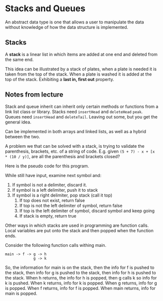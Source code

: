 # Stacks and Queues

An abstract data type is one that allows a user to manipulate the data without knowledge of how the data structure is implemented.

## Stacks

A **stack** is a linear list in which items are added at one end and deleted from the same end.

This idea can be illustrated by a stack of plates, when a plate is needed it is taken from the top of the stack. When a plate is washed it is added at the top of the stack. Exhibiting a **last in, first out** property.

## Notes from lecture

Stack and queue inherit can inherit only certain methods or functions from a link list class or library. Stacks need `insertHead` and `deleteHead` `peak`. Queues need `insertHead` and `deleteTail`. Leaving out some, but you get the general idea.

Can be implemented in both arrays and linked lists, as well as a hybrid between the two.

A problem we that can be solved with a stack, is trying to validate the parenthesis, brackets, etc. of a string of code. E.g. given `(5 + 7) - x + [x * (10 / y)]`, are all the parenthesis and brackets closed?

Here is the pseudo code for this program.

While still have input, examine next symbol and:

1. If symbol is not a delimiter, discard it.
2. If symbol is a left delimiter, push it to stack
3. If symbol is a right delimiter, pop stack (call it top)
	1. If top does not exist, return false
	2. If top is not the left delimiter of symbol, return false
	3. If top is the left delimiter of symbol, discard symbol and keep going
	4. If stack is empty, return true

Other ways in which stacks are used in programming are function calls. Local variables are put onto the stack and then popped when the function ends.

Consider the following function calls withing main.

```text
main -> f -> g -> h
			 g -> k
```

So, the information for main is on the stack, then the info for f is pushed to the stack, then info for g is pushed to the stack, then info for h is pushed to the stack.
When h returns, the info for h is popped, then g calls k so info for k is pushed. When k returns, info for k is popped. When g returns, info for g is popped. When f returns, info for f is popped.
When main returns, info for main is popped.